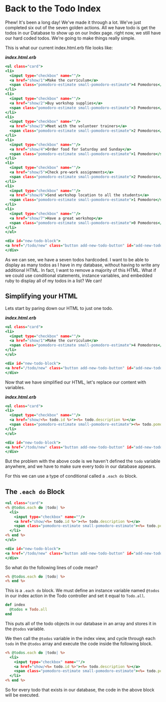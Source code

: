 # Back to the Todo Index
Phew! It's been a long day! We've made it through a lot. We've just completed six out of the seven golden actions. All we have todo is get the todos in our Database to show up on our Index page. right now, we still have our hard coded todos. We're going to make things really simple.

This is what our current index.html.erb file looks like:

***index.html.erb***
```html.erb
<ul class="card">
<li>
  <input type="checkbox" name=""/>
  <a href="show/1">Make the curriculum</a>
  <span class="pomodoro-estimate small-pomodoro-estimate">4 Pomodoros</span>
</li>
<li>
  <input type="checkbox" name=""/>
  <a href="show/2">Buy workshop supplies</a>
  <span class="pomodoro-estimate small-pomodoro-estimate">3 Pomodoros</span>
</li>
<li>
  <input type="checkbox" name=""/>
  <a href="show/3">Meet with the volunteer trainers</a>
  <span class="pomodoro-estimate small-pomodoro-estimate">2 Pomodoros</span>
</li>
<li>
  <input type="checkbox" name=""/>
  <a href="show/4">Order food for Saturday and Sunday</a>
  <span class="pomodoro-estimate small-pomodoro-estimate">1 Pomodoro</span>
</li>
<li>
  <input type="checkbox" name=""/>
  <a href="show/5">Check pre-work assignments</a>
  <span class="pomodoro-estimate small-pomodoro-estimate">2 Pomodoros</span>
</li>
<li>
  <input type="checkbox" name=""/>
  <a href="show/6">Send workshop location to all the students</a>
  <span class="pomodoro-estimate small-pomodoro-estimate">1 Pomodoro</span>
</li>
<li>
  <input type="checkbox" name=""/>
  <a href="show/7">Have a great workshop</a>
  <span class="pomodoro-estimate small-pomodoro-estimate">0 Pomodoros</span>
</li>
</ul>

<div id="new-todo-block">
<a href="/todo/new" class="button add-new-todo-button" id="add-new-todo-button">Add a todo</a>
</div>
```

As we can see, we have a seven todos hardcoded. I want to be able to display as many todos as I have in my database, without having to write any additional HTML. In fact, I want to remove a majority of this HTML. What if we could use conditional statements, instance variables, and embedded ruby to display all of my todos in a list? We can!

## Simplifying your HTML
Lets start by paring down our HTML to just one todo.

***index.html.erb***
```html.erb
<ul class="card">
<li>
  <input type="checkbox" name=""/>
  <a href="show/1">Make the curriculum</a>
  <span class="pomodoro-estimate small-pomodoro-estimate">4 Pomodoros</span>
</li>
</ul>

<div id="new-todo-block">
<a href="/todo/new" class="button add-new-todo-button" id="add-new-todo-button">Add a todo</a>
</div>
```

Now that we have simplified our HTML, let's replace our content with variables.

***index.html.erb***
```html.erb
<ul class="card">
<li>
  <input type="checkbox" name=""/>
  <a href="show/<%= todo.id %>"><%= todo.description %></a>
  <span class="pomodoro-estimate small-pomodoro-estimate"><%= todo.pomodoro_estimate %></span>
</li>
</ul>

<div id="new-todo-block">
<a href="/todo/new" class="button add-new-todo-button" id="add-new-todo-button">Add a todo</a>
</div>
```

But the problem with the above code is we haven't defined the `todo` variable anywhere, and we have to make sure every todo in our database appears.

For this we can use a type of conditional called a `.each do` block.

## The `.each do` Block
```html.erb
<ul class="card">
<% @todos.each do |todo| %>
  <li>
    <input type="checkbox" name=""/>
    <a href="show/<%= todo.id %>"><%= todo.description %></a>
    <span class="pomodoro-estimate small-pomodoro-estimate"><%= todo.pomodoro_estimate %></span>
  </li>
<% end %>
</ul>

<div id="new-todo-block">
<a href="/todo/new" class="button add-new-todo-button" id="add-new-todo-button">Add a todo</a>
</div>
```

So what do the following lines of code mean?
```html.erb
<% @todos.each do |todo| %>
<% end %>
```

This is a `.each do` block. We must define an instance variable named `@todos` in our index action in the Todo controller and set it equal to `Todo.all`.
```ruby
def index
  @todos = Todo.all
end
```

This puts all of the todo objects in our database in an array and stores it in the `@todos` variable.

We then call the `@todos` variable in the index view, and cycle through each `todo` in the `@todos` array and execute the code inside the following block.
```html.erb
<% @todos.each do |todo| %>
  <li>
    <input type="checkbox" name=""/>
    <a href="show/<%= todo.id %>"><%= todo.description %></a>
    <span class="pomodoro-estimate small-pomodoro-estimate"><%= todo.pomodoro_estimate %></span>
  </li>
<% end %>
```

So for every todo that exists in our database, the code in the above block will be executed.
